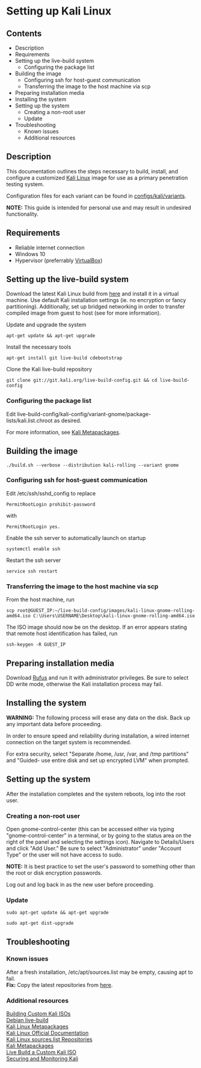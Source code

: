 # Setting up Kali Linux

## Contents

- Description
- Requirements
- Setting up the live-build system
  - Configuring the package list
- Building the image
  - Configuring ssh for host-guest communication
  - Transferring the image to the host machine via scp
- Preparing installation media
- Installing the system
- Setting up the system
  - Creating a non-root user
  - Update
- Troubleshooting
  - Known issues
  - Additional resources

## Description

This documentation outlines the steps necessary to build, install, and configure a customized [Kali Linux](https://www.kali.org/) image for use as a primary penetration testing system.

Configuration files for each variant can be found in [configs/kali/variants](https://github.com/Perdyx/fluffy-fiesta/tree/master/configs/kali/variants).

**NOTE:** This guide is intended for personal use and may result in undesired functionality.

## Requirements

- Reliable internet connection
- Windows 10
- Hypervisor (preferrably [VirtualBox](https://www.virtualbox.org/))

## Setting up the live-build system

Download the latest Kali Linux build from [here](https://www.kali.org/downloads/) and install it in a virtual machine. Use default Kali installation settings (ie. no encryption or fancy partitioning). Additionally, set up bridged networking in order to transfer compiled image from guest to host (see []() for more information).

Update and upgrade the system

`apt-get update && apt-get upgrade`

Install the necessary tools

`apt-get install git live-build cdebootstrap`

Clone the Kali live-build repository

`git clone git://git.kali.org/live-build-config.git && cd live-build-config`

### Configuring the package list

Edit live-build-config/kali-config/variant-gnome/package-lists/kali.list.chroot as desired.

For more information, see [Kali Metapackages](https://tools.kali.org/kali-metapackages).

## Building the image

`./build.sh --verbose --distribution kali-rolling --variant gnome`

### Configuring ssh for host-guest communication

Edit /etc/ssh/sshd_config to replace

`PermitRootLogin prohibit-password`

with

`PermitRootLogin yes.`

Enable the ssh server to automatically launch on startup

`systemctl enable ssh`

Restart the ssh server

`service ssh restart`

### Transferring the image to the host machine via scp

From the host machine, run

`scp root@GUEST_IP:~/live-build-config/images/kali-linux-gnome-rolling-amd64.iso C:\Users\USERNAME\Desktop\kali-linux-gnome-rolling-amd64.iso`

The ISO image should now be on the desktop. If an error appears stating that remote host identification has failed, run

`ssh-keygen -R GUEST_IP`

## Preparing installation media

Download [Rufus](https://rufus.ie/) and run it with administrator privileges. Be sure to select DD write mode, otherwise the Kali installation process may fail.

## Installing the system

**WARNING:** The following process will erase any data on the disk. Back up any important data before proceeding.

In order to ensure speed and reliability during installation, a wired internet connection on the target system is recommended.

For extra security, select "Separate /home, /usr, /var, and /tmp partitions" and "Guided- use entire disk and set up encrypted LVM" when prompted.

## Setting up the system

After the installation completes and the system reboots, log into the root user.

### Creating a non-root user

Open gnome-control-center (this can be accessed either via typing "gnome-control-center" in a terminal, or by going to the status area on the right of the panel and selecting the settings icon). Navigate to Details/Users and click "Add User." Be sure to select "Administrator" under "Account Type" or the user will not have access to sudo.

**NOTE:** It is best practice to set the user's password to something other than the root or disk encryption passwords.

Log out and log back in as the new user before proceeding.

### Update

`sudo apt-get update && apt-get upgrade`

`sudo apt-get dist-upgrade`

## Troubleshooting

### Known issues

After a fresh installation, /etc/apt/sources.list may be empty, causing apt to fail.  
**Fix:** Copy the latest repositories from [here](https://docs.kali.org/general-use/kali-linux-sources-list-repositories).

### Additional resources

[Building Custom Kali ISOs](https://docs.kali.org/kali-dojo/02-mastering-live-build)  
[Debian live-build](https://manpages.debian.org/testing/live-build/live-build.7.en.html)  
[Kali Linux Metapackages](https://www.kali.org/news/kali-linux-metapackages/)  
[Kali Linux Official Documentation](https://www.kali.org/kali-linux-documentation/)  
[Kali Linux sources.list Repositories](https://docs.kali.org/general-use/kali-linux-sources-list-repositories)  
[Kali Metapackages](https://tools.kali.org/kali-metapackages)  
[Live Build a Custom Kali ISO](https://docs.kali.org/development/live-build-a-custom-kali-iso)  
[Securing and Monitoring Kali](https://kali.training/lessons/7-securing-and-monitoring-kali/)
